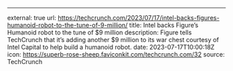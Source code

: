 ---
external: true
url: https://techcrunch.com/2023/07/17/intel-backs-figures-humanoid-robot-to-the-tune-of-9-million/
title: Intel backs Figure’s Humanoid robot to the tune of $9 million
description: Figure tells TechCrunch that it’s adding another $9 million to its war chest courtesy of Intel Capital to help build a humanoid robot.
date: 2023-07-17T10:00:18Z
icon: https://superb-rose-sheep.faviconkit.com/techcrunch.com/32
source: TechCrunch